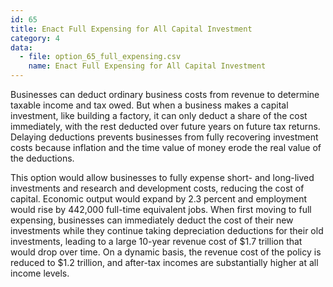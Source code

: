 ```yaml
---
id: 65
title: Enact Full Expensing for All Capital Investment
category: 4
data:
  - file: option_65_full_expensing.csv
    name: Enact Full Expensing for All Capital Investment
---
```


Businesses can deduct ordinary business costs from revenue to determine taxable income and tax owed. But when a business makes a capital investment, like building a factory, it can only deduct a share of the cost immediately, with the rest deducted over future years on future tax returns. Delaying deductions prevents businesses from fully recovering investment costs because inflation and the time value of money erode the real value of the deductions.

This option would allow businesses to fully expense short- and long-lived investments and research and development costs, reducing the cost of capital. Economic output would expand by 2.3 percent and employment would rise by 442,000 full-time equivalent jobs. When first moving to full expensing, businesses can immediately deduct the cost of their new investments while they continue taking depreciation deductions for their old investments, leading to a large 10-year revenue cost of $1.7 trillion that would drop over time. On a dynamic basis, the revenue cost of the policy is reduced to $1.2 trillion, and after-tax incomes are substantially higher at all income levels.
